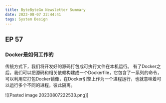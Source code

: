 ```yaml
---
title: ByteByteGo Newsletter Summary
date: 2023-08-07 22:44:41
tags: System Design
---
```


## EP 57


### Docker是如何工作的

传统方式下，我们将开发好的源码打包成可执行文件在本机运行。
有了Docker之后，我们可以把源码和相关依赖构建成一个Dockerfile，它包含了一系列的命令，可以利用它打包Docker镜像，在Docker引擎上作为一个进程运行，也就意味着可以运行多个不同的进程，彼此隔离。

![[Pasted image 20230807222533.png]]

